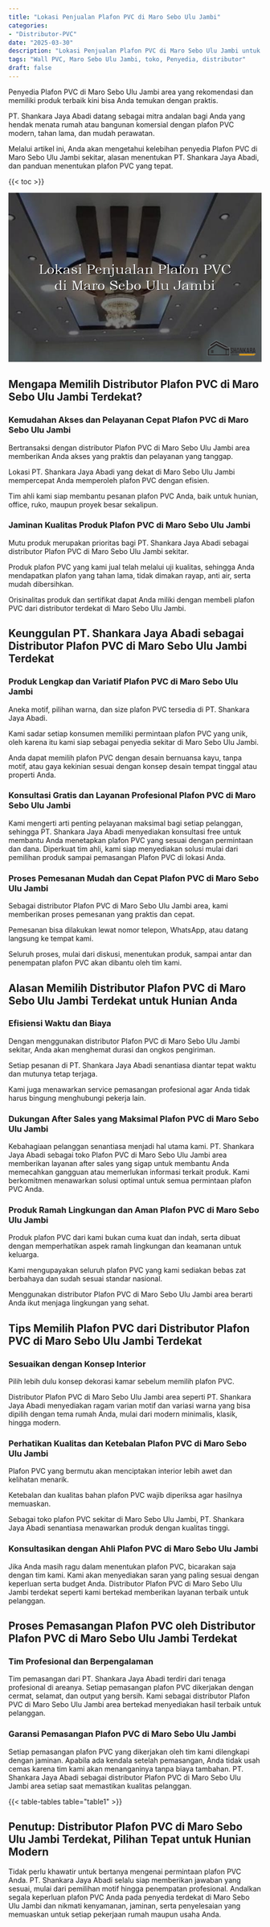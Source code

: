 ```yaml
---
title: "Lokasi Penjualan Plafon PVC di Maro Sebo Ulu Jambi"
categories: 
- "Distributor-PVC"
date: "2025-03-30"
description: "Lokasi Penjualan Plafon PVC di Maro Sebo Ulu Jambi untuk hunian, kantor, serta ritel. Produk berkualitas, variasi motif, variasi warna modern, dengan servis penempatan dikerjakan oleh tenaga ahli profesional serta garansi resmi!|Jasa distribusi Plafon PVC di Maro Sebo Ulu Jambi bagi keperluan rumah, perkantoran, maupun toko, beserta panel unggulan dan penempatan oleh tenaga ahli berpengalaman serta garansi resmi.|Alternatif Plafon PVC di Maro Sebo Ulu Jambi yang terpercaya bagi hunian, kantor, serta ritel, dengan produk terbaik dan penempatan oleh teknisi profesional serta jaminan resmi.|Penyediaan Plafon PVC di Maro Sebo Ulu Jambi bagi rumah, office, dan toko, beserta panel terbaik dan pemasangan ditangani oleh tim berpengalaman, lengkap beserta jaminan resmi.}"
tags: "Wall PVC, Maro Sebo Ulu Jambi, toko, Penyedia, distributor"
draft: false
---
```


Penyedia Plafon PVC di Maro Sebo Ulu Jambi area yang rekomendasi dan memiliki produk terbaik kini bisa Anda temukan dengan praktis.

PT. Shankara Jaya Abadi datang sebagai mitra andalan bagi Anda yang hendak menata rumah atau bangunan komersial dengan plafon PVC modern, tahan lama, dan mudah perawatan.

Melalui artikel ini, Anda akan mengetahui kelebihan penyedia Plafon PVC di Maro Sebo Ulu Jambi sekitar, alasan menentukan PT. Shankara Jaya Abadi, dan panduan menentukan plafon PVC yang tepat.

{{< toc >}}

![Lokasi Penjualan Plafon PVC di Maro Sebo Ulu Jambi](/images/Distributor-PVC/Lokasi-Penjualan-Plafon-PVC-di-Maro-Sebo-Ulu-Jambi.png)


## Mengapa Memilih Distributor Plafon PVC di Maro Sebo Ulu Jambi Terdekat?

### Kemudahan Akses dan Pelayanan Cepat Plafon PVC di Maro Sebo Ulu Jambi

Bertransaksi dengan distributor Plafon PVC di Maro Sebo Ulu Jambi area memberikan Anda akses yang praktis dan pelayanan yang tanggap.

Lokasi PT. Shankara Jaya Abadi yang dekat di Maro Sebo Ulu Jambi mempercepat Anda memperoleh plafon PVC dengan efisien.

Tim ahli kami siap membantu pesanan plafon PVC Anda, baik untuk hunian, office, ruko, maupun proyek besar sekalipun.

### Jaminan Kualitas Produk Plafon PVC di Maro Sebo Ulu Jambi

Mutu produk merupakan prioritas bagi PT. Shankara Jaya Abadi sebagai distributor Plafon PVC di Maro Sebo Ulu Jambi sekitar.

Produk plafon PVC yang kami jual telah melalui uji kualitas, sehingga Anda mendapatkan plafon yang tahan lama, tidak dimakan rayap, anti air, serta mudah dibersihkan.

Orisinalitas produk dan sertifikat dapat Anda miliki dengan membeli plafon PVC dari distributor terdekat di Maro Sebo Ulu Jambi.

## Keunggulan PT. Shankara Jaya Abadi sebagai Distributor Plafon PVC di Maro Sebo Ulu Jambi Terdekat

### Produk Lengkap dan Variatif Plafon PVC di Maro Sebo Ulu Jambi

Aneka motif, pilihan warna, dan size plafon PVC tersedia di PT. Shankara Jaya Abadi.

Kami sadar setiap konsumen memiliki permintaan plafon PVC yang unik, oleh karena itu kami siap sebagai penyedia sekitar di Maro Sebo Ulu Jambi.

Anda dapat memilih plafon PVC dengan desain bernuansa kayu, tanpa motif, atau gaya kekinian sesuai dengan konsep desain tempat tinggal atau properti Anda.

### Konsultasi Gratis dan Layanan Profesional Plafon PVC di Maro Sebo Ulu Jambi

Kami mengerti arti penting pelayanan maksimal bagi setiap pelanggan, sehingga PT. Shankara Jaya Abadi menyediakan konsultasi free untuk membantu Anda menetapkan plafon PVC yang sesuai dengan permintaan dan dana. Diperkuat tim ahli, kami siap menyediakan solusi mulai dari pemilihan produk sampai pemasangan Plafon PVC di lokasi Anda.

### Proses Pemesanan Mudah dan Cepat Plafon PVC di Maro Sebo Ulu Jambi

Sebagai distributor Plafon PVC di Maro Sebo Ulu Jambi area, kami memberikan proses pemesanan yang praktis dan cepat.

Pemesanan bisa dilakukan lewat nomor telepon, WhatsApp, atau datang langsung ke tempat kami.

Seluruh proses, mulai dari diskusi, menentukan produk, sampai antar dan penempatan plafon PVC akan dibantu oleh tim kami.

## Alasan Memilih Distributor Plafon PVC di Maro Sebo Ulu Jambi Terdekat untuk Hunian Anda

### Efisiensi Waktu dan Biaya

Dengan menggunakan distributor Plafon PVC di Maro Sebo Ulu Jambi sekitar, Anda akan menghemat durasi dan ongkos pengiriman.

Setiap pesanan di PT. Shankara Jaya Abadi senantiasa diantar tepat waktu dan mutunya tetap terjaga.

Kami juga menawarkan service pemasangan profesional agar Anda tidak harus bingung menghubungi pekerja lain.

### Dukungan After Sales yang Maksimal Plafon PVC di Maro Sebo Ulu Jambi

Kebahagiaan pelanggan senantiasa menjadi hal utama kami. PT. Shankara Jaya Abadi sebagai toko Plafon PVC di Maro Sebo Ulu Jambi area memberikan layanan after sales yang sigap untuk membantu Anda memecahkan gangguan atau memerlukan informasi terkait produk. Kami berkomitmen menawarkan solusi optimal untuk semua permintaan plafon PVC Anda.

### Produk Ramah Lingkungan dan Aman Plafon PVC di Maro Sebo Ulu Jambi

Produk plafon PVC dari kami bukan cuma kuat dan indah, serta dibuat dengan memperhatikan aspek ramah lingkungan dan keamanan untuk keluarga.

Kami mengupayakan seluruh plafon PVC yang kami sediakan bebas zat berbahaya dan sudah sesuai standar nasional.

Menggunakan distributor Plafon PVC di Maro Sebo Ulu Jambi area berarti Anda ikut menjaga lingkungan yang sehat.

## Tips Memilih Plafon PVC dari Distributor Plafon PVC di Maro Sebo Ulu Jambi Terdekat

### Sesuaikan dengan Konsep Interior

Pilih lebih dulu konsep dekorasi kamar sebelum memilih plafon PVC.

Distributor Plafon PVC di Maro Sebo Ulu Jambi area seperti PT. Shankara Jaya Abadi menyediakan ragam varian motif dan variasi warna yang bisa dipilih dengan tema rumah Anda, mulai dari modern minimalis, klasik, hingga modern.

### Perhatikan Kualitas dan Ketebalan Plafon PVC di Maro Sebo Ulu Jambi

Plafon PVC yang bermutu akan menciptakan interior lebih awet dan kelihatan menarik.

Ketebalan dan kualitas bahan plafon PVC wajib diperiksa agar hasilnya memuaskan.

Sebagai toko plafon PVC sekitar di Maro Sebo Ulu Jambi, PT. Shankara Jaya Abadi senantiasa menawarkan produk dengan kualitas tinggi.

### Konsultasikan dengan Ahli Plafon PVC di Maro Sebo Ulu Jambi

Jika Anda masih ragu dalam menentukan plafon PVC, bicarakan saja dengan tim kami. Kami akan menyediakan saran yang paling sesuai dengan keperluan serta budget Anda. Distributor Plafon PVC di Maro Sebo Ulu Jambi terdekat seperti kami bertekad memberikan layanan terbaik untuk pelanggan.

## Proses Pemasangan Plafon PVC oleh Distributor Plafon PVC di Maro Sebo Ulu Jambi Terdekat

### Tim Profesional dan Berpengalaman

Tim pemasangan dari PT. Shankara Jaya Abadi terdiri dari tenaga profesional di areanya. Setiap pemasangan plafon PVC dikerjakan dengan cermat, selamat, dan output yang bersih. Kami sebagai distributor Plafon PVC di Maro Sebo Ulu Jambi area bertekad menyediakan hasil terbaik untuk pelanggan.

### Garansi Pemasangan Plafon PVC di Maro Sebo Ulu Jambi

Setiap pemasangan plafon PVC yang dikerjakan oleh tim kami dilengkapi dengan jaminan. Apabila ada kendala setelah pemasangan, Anda tidak usah cemas karena tim kami akan menanganinya tanpa biaya tambahan. PT. Shankara Jaya Abadi sebagai distributor Plafon PVC di Maro Sebo Ulu Jambi area setiap saat memastikan kualitas pelanggan.

{{< table-tables table="table1" >}}

## Penutup: Distributor Plafon PVC di Maro Sebo Ulu Jambi Terdekat, Pilihan Tepat untuk Hunian Modern

Tidak perlu khawatir untuk bertanya mengenai permintaan plafon PVC Anda. PT. Shankara Jaya Abadi selalu siap memberikan jawaban yang sesuai, mulai dari pemilihan motif hingga penempatan profesional. Andalkan segala keperluan plafon PVC Anda pada penyedia terdekat di Maro Sebo Ulu Jambi dan nikmati kenyamanan, jaminan, serta penyelesaian yang memuaskan untuk setiap pekerjaan rumah maupun usaha Anda.